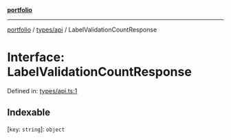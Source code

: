[**portfolio**](../../../README.md)

***

[portfolio](../../../modules.md) / [types/api](../README.md) / LabelValidationCountResponse

# Interface: LabelValidationCountResponse

Defined in: [types/api.ts:1](https://github.com/tnorlund/Portfolio/blob/d9124ef4c2762679c90307688ae5136fac231c38/portfolio/types/api.ts#L1)

## Indexable

\[`key`: `string`\]: `object`
